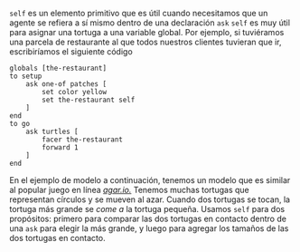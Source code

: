﻿`self` es un elemento primitivo que es útil cuando necesitamos que un agente se refiera a sí mismo dentro de una declaración `ask` `self` es muy útil para asignar una tortuga a una variable global. Por ejemplo, si tuviéramos una parcela de restaurante al que todos nuestros clientes tuvieran que ir, escribiríamos el siguiente código 

```
globals [the-restaurant]
to setup
 	ask one-of patches [
 		set color yellow
 		set the-restaurant self
 	]
end
to go 
	ask turtles [
		facer the-restaurant
		forward 1
	]
end
```


En el ejemplo de modelo a continuación, tenemos un modelo que es similar al popular juego en línea [*agar.io.*](https://en.wikipedia.org/wiki/Agar.io) Tenemos muchas tortugas que representan círculos y se mueven al azar. Cuando dos tortugas se tocan, la tortuga más grande se *come a* la tortuga pequeña. Usamos `self` para dos propósitos: primero para comparar las dos tortugas en contacto dentro de una `ask` para elegir la más grande, y luego para agregar los tamaños de las dos tortugas en contacto.
